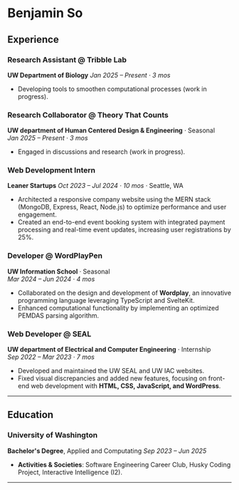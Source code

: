 # Benjamin So

## Experience

### **Research Assistant** @ Tribble Lab  
**UW Department of Biology**
*Jan 2025 – Present · 3 mos* 
- Developing tools to smoothen computational processes (work in progress).  

### **Research Collaborator** @ Theory That Counts  
**UW department of Human Centered Design & Engineering** · Seasonal  
*Jan 2025 – Present · 3 mos* 
- Engaged in discussions and research (work in progress).  

### **Web Development Intern**  
**Leaner Startups** 
*Oct 2023 – Jul 2024 · 10 mos* · Seattle, WA  
- Architected a responsive company website using the MERN stack (MongoDB, Express, React, Node.js) to optimize performance and user engagement.  
- Created an end-to-end event booking system with integrated payment processing and real-time event updates, increasing user registrations by 25%.  

### **Developer** @ WordPlayPen  
**UW Information School** · Seasonal  
*Mar 2024 – Jun 2024 · 4 mos*
- Collaborated on the design and development of **Wordplay**, an innovative programming language leveraging TypeScript and SvelteKit.  
- Enhanced computational functionality by implementing an optimized PEMDAS parsing algorithm.  

### **Web Developer** @ SEAL  
**UW department of Electrical and Computer Engineering** · Internship  
*Sep 2022 – Mar 2023 · 7 mos*
- Developed and maintained the UW SEAL and UW IAC websites.  
- Fixed visual discrepancies and added new features, focusing on front-end web development with **HTML, CSS, JavaScript, and WordPress**.  

---

## Education  

### **University of Washington**  
**Bachelor's Degree**, Applied and Computating
*Sep 2023 – Jun 2025*  
- **Activities & Societies**: Software Engineering Career Club, Husky Coding Project, Interactive Intelligence (I2).  

---


